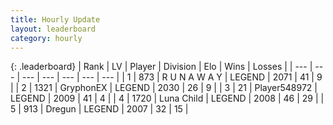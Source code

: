 ```yaml
---
title: Hourly Update
layout: leaderboard
category: hourly
---
```


{: .leaderboard}
| Rank | LV | Player | Division | Elo | Wins | Losses |
| --- | --- | --- | --- | --- | --- | --- |
| <span data-change="0">1</span> | 873 | <span title="ID: 66144">R U N A W A Y</span> | LEGEND | <span data-change="-7">2071</span> | <span data-change="1">41</span> | <span data-change="1">9</span> |
| <span data-change="0">2</span> | 1321 | <span title="ID: 315148">GryphonEX</span> | LEGEND | <span data-change="0">2030</span> | <span data-change="0">26</span> | <span data-change="0">9</span> |
| <span data-change="1">3</span> | 21 | <span title="ID: 548972">Player548972</span> | LEGEND | <span data-change="0">2009</span> | <span data-change="0">41</span> | <span data-change="0">4</span> |
| <span data-change="1">4</span> | 1720 | <span title="ID: 164871">Luna Child</span> | LEGEND | <span data-change="0">2008</span> | <span data-change="0">46</span> | <span data-change="0">29</span> |
| <span data-change="1">5</span> | 913 | <span title="ID: 337810">Dregun</span> | LEGEND | <span data-change="2">2007</span> | <span data-change="2">32</span> | <span data-change="2">15</span> |